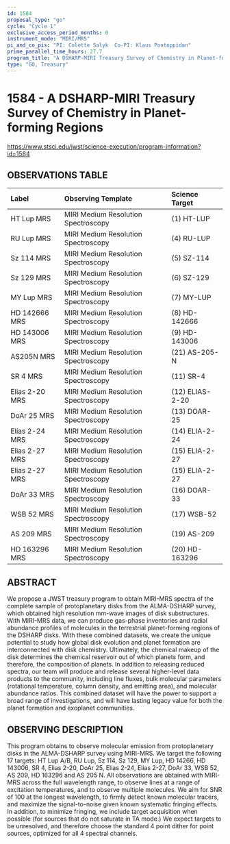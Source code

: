 ```yaml
---
id: 1584
proposal_type: "go"
cycle: "Cycle 1"
exclusive_access_period_months: 0
instrument_mode: "MIRI/MRS"
pi_and_co_pis: "PI: Colette Salyk  Co-PI: Klaus Pontoppidan"
prime_parallel_time_hours: 27.7
program_title: "A DSHARP-MIRI Treasury Survey of Chemistry in Planet-forming Regions"
type: "GO, Treasury"
---
```

# 1584 - A DSHARP-MIRI Treasury Survey of Chemistry in Planet-forming Regions
https://www.stsci.edu/jwst/science-execution/program-information?id=1584
## OBSERVATIONS TABLE
| Label                   | Observing Template              | Science Target      |
| :---------------------- | :------------------------------ | :------------------ |
| HT Lup MRS              | MIRI Medium Resolution Spectroscopy | (1) HT-LUP          |
| RU Lup MRS              | MIRI Medium Resolution Spectroscopy | (4) RU-LUP          |
| Sz 114 MRS              | MIRI Medium Resolution Spectroscopy | (5) SZ-114          |
| Sz 129 MRS              | MIRI Medium Resolution Spectroscopy | (6) SZ-129          |
| MY Lup MRS              | MIRI Medium Resolution Spectroscopy | (7) MY-LUP          |
| HD 142666 MRS           | MIRI Medium Resolution Spectroscopy | (8) HD-142666       |
| HD 143006 MRS           | MIRI Medium Resolution Spectroscopy | (9) HD-143006       |
| AS205N MRS              | MIRI Medium Resolution Spectroscopy | (21) AS-205-N       |
| SR 4 MRS                | MIRI Medium Resolution Spectroscopy | (11) SR-4           |
| Elias 2-20 MRS          | MIRI Medium Resolution Spectroscopy | (12) ELIAS-2-20     |
| DoAr 25 MRS             | MIRI Medium Resolution Spectroscopy | (13) DOAR-25        |
| Elias 2-24 MRS          | MIRI Medium Resolution Spectroscopy | (14) ELIA-2-24      |
| Elias 2-27 MRS          | MIRI Medium Resolution Spectroscopy | (15) ELIA-2-27      |
| Elias 2-27 MRS          | MIRI Medium Resolution Spectroscopy | (15) ELIA-2-27      |
| DoAr 33 MRS             | MIRI Medium Resolution Spectroscopy | (16) DOAR-33        |
| WSB 52 MRS              | MIRI Medium Resolution Spectroscopy | (17) WSB-52         |
| AS 209 MRS              | MIRI Medium Resolution Spectroscopy | (19) AS-209         |
| HD 163296 MRS           | MIRI Medium Resolution Spectroscopy | (20) HD-163296      |

## ABSTRACT

We propose a JWST treasury program to obtain MIRI-MRS spectra of the complete sample of protoplanetary disks from the ALMA-DSHARP survey, which obtained high resolution mm-wave images of disk substructures. With MIRI-MRS data, we can produce gas-phase inventories and radial abundance profiles of molecules in the terrestrial planet-forming regions of the DSHARP disks. With these combined datasets, we create the unique potential to study how global disk evolution and planet formation are interconnected with disk chemistry. Ultimately, the chemical makeup of the disk determines the chemical reservoir out of which planets form, and therefore, the composition of planets. In addition to releasing reduced spectra, our team will produce and release several higher-level data products to the community, including line fluxes, bulk molecular parameters (rotational temperature, column density, and emitting area), and molecular abundance ratios. This combined dataset will have the power to support a broad range of investigations, and will have lasting legacy value for both the planet formation and exoplanet communities.

## OBSERVING DESCRIPTION

This program obtains to observe molecular emission from protoplanetary disks in the ALMA-DSHARP survey using MIRI-MRS. We target the following 17 targets: HT Lup A/B, RU Lup, Sz 114, Sz 129, MY Lup, HD 14266, HD 143006, SR 4, Elias 2-20, DoAr 25, Elias 2-24, Elias 2-27, DoAr 33, WSB 52, AS 209, HD 163296 and AS 205 N. All observations are obtained with MIRI-MRS across the full wavelength range, to observe lines at a range of excitation temperatures, and to observe multiple molecules. We aim for SNR of 100 at the longest wavelength, to firmly detect known molecular tracers, and maximize the signal-to-noise given known systematic fringing effects. In addition, to minimize fringing, we include target acquisition when possible (for sources that do not saturate in TA mode.) We expect targets to be unresolved, and therefore choose the standard 4 point dither for point sources, optimized for all 4 spectral channels.